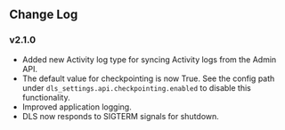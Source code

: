 ## Change Log
### v2.1.0

- Added new Activity log type for syncing Activity logs from the Admin API.
- The default value for checkpointing is now True. See the config path under `dls_settings.api.checkpointing.enabled` to disable this functionality.
- Improved application logging.
- DLS now responds to SIGTERM signals for shutdown.
